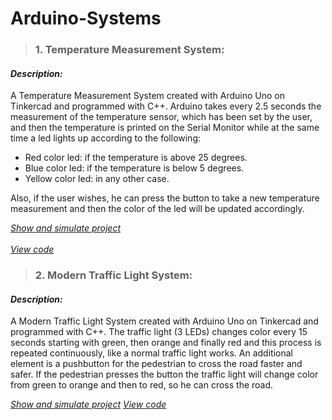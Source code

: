 # Arduino-Systems

> ### 1. Temperature Measurement System:
#### *Description:*
A Temperature Measurement System created with Arduino Uno on Tinkercad and programmed with C++. Arduino takes every 2.5 seconds the measurement of the temperature sensor, which has been set by the user, and then the temperature is printed on the Serial Monitor while at the same time a led lights up according to the following:
- Red color led: if the temperature is above 25 degrees.
- Blue color led: if the temperature is below 5 degrees.
- Yellow color led: in any other case.

Also, if the user wishes, he can press the button to take a new temperature measurement and then the color of the led will be updated accordingly.

[*Show and simulate project*](https://www.tinkercad.com/things/buszeW0GWXb?sharecode=U02xrhWSAbXkIEBhEziRUE7gKYztZnxd4qKKaQcwMdc) <br><br>
[*View code*](https://github.com/alexoiik/Arduino-Systems/blob/master/tms-code.cpp)

> ### 2. Modern Traffic Light System:
#### *Description:*
A Modern Traffic Light System created with Arduino Uno on Tinkercad and programmed with C++. The traffic light (3 LEDs) changes color every 15 seconds starting with green, then orange and finally red and this process is repeated continuously, like a normal traffic light works. An additional element is a pushbutton for the pedestrian to cross the road faster and safer. If the pedestrian presses the button the traffic light will change color from green to orange and then to red, so he can cross the road.

[*Show and simulate project*](https://www.tinkercad.com/things/5jgjb5fjdpf?sharecode=cJjpwhcovMLkD_kdqfLgYvNG8Qi8-ZiaZ2qCGvka0QY)
[*View code*](https://github.com/alexoiik/Arduino-Systems/blob/master/mtls-code.cpp)
